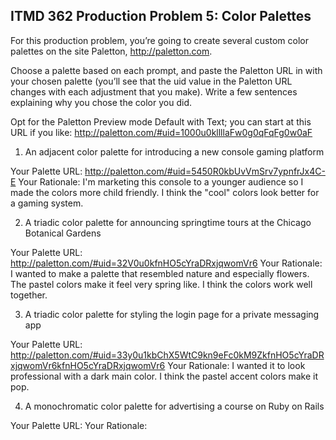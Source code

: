 ## ITMD 362 Production Problem 5: Color Palettes

For this production problem, you’re going to create several custom color palettes on the site Paletton, http://paletton.com.

Choose a palette based on each prompt, and paste the Paletton URL in with your chosen palette (you’ll see that the uid value in the Paletton URL changes with each adjustment that you make). Write a few sentences explaining why you chose the color you did.

Opt for the Paletton Preview mode Default with Text; you can start at this URL if you like: http://paletton.com/#uid=1000u0kllllaFw0g0qFqFg0w0aF

1. An adjacent color palette for introducing a new console gaming platform

Your Palette URL: http://paletton.com/#uid=5450R0kbUvVmSrv7ypnfrJx4C-E
Your Rationale: I'm marketing this console to a younger audience so I made the colors more child friendly.
I think the "cool" colors look better for a gaming system.

2. A triadic color palette for announcing springtime tours at the Chicago Botanical Gardens

Your Palette URL: http://paletton.com/#uid=32V0u0kfnHO5cYraDRxjqwomVr6
Your Rationale: I wanted to make a palette that resembled nature and especially flowers.
The pastel colors make it feel very spring like. I think the colors work well together.

3. A triadic color palette for styling the login page for a private messaging app

Your Palette URL: http://paletton.com/#uid=33y0u1kbChX5WtC9kn9eFc0kM9ZkfnHO5cYraDRxjqwomVr6kfnHO5cYraDRxjqwomVr6
Your Rationale: I wanted it to look professional with a dark main color. I think the pastel
accent colors make it pop.

4. A monochromatic color palette for advertising a course on Ruby on Rails

Your Palette URL:
Your Rationale:
